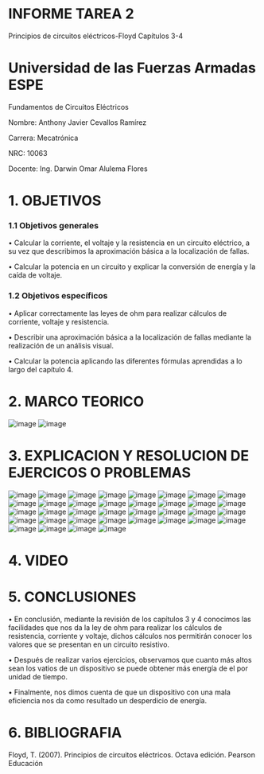  # INFORME TAREA 2
Principios de circuitos eléctricos-Floyd Capítulos 3-4
# Universidad de las Fuerzas Armadas ESPE

Fundamentos de Circuitos Eléctricos

Nombre: Anthony Javier Cevallos Ramírez

Carrera: Mecatrónica

NRC: 10063

Docente: Ing. Darwin Omar Alulema Flores

# 1. OBJETIVOS
### 1.1 Objetivos generales
• Calcular la corriente, el voltaje y la resistencia en un circuito eléctrico, a su vez que describimos la aproximación básica a la localización de fallas.

• Calcular la potencia en un circuito y explicar la conversión de energía y la caída de voltaje.


### 1.2 Objetivos específicos 
• Aplicar correctamente las leyes de ohm para realizar cálculos de corriente, voltaje y resistencia.

• Describir una aproximación básica a la localización de fallas mediante la realización de un análisis visual.

• Calcular la potencia aplicando las diferentes fórmulas aprendidas a lo largo del capítulo 4.
# 2. MARCO TEORICO
![image](https://user-images.githubusercontent.com/116775893/202290558-a5d84bd8-86b4-4898-9498-ec79b076e560.png)
![image](https://user-images.githubusercontent.com/116775893/202290688-d8c05804-00b4-4b78-80c5-19af398dc045.png)
# 3. EXPLICACION Y RESOLUCION DE EJERCICOS O PROBLEMAS 
![image](https://user-images.githubusercontent.com/116775893/202295488-c43ee6c3-8d47-4116-91d2-3dcd81d1d0cf.png)
![image](https://user-images.githubusercontent.com/116775893/202295513-a79cc9f6-64c7-4940-8670-36484d838731.png)
![image](https://user-images.githubusercontent.com/116775893/202295544-6ddc5d93-35b0-4cc7-a9cf-c40d9ac4b5a0.png)
![image](https://user-images.githubusercontent.com/116775893/202295560-0b26040d-92c9-4466-a121-2354dfab44b6.png)
![image](https://user-images.githubusercontent.com/116775893/202295589-593ea793-5096-482e-9f22-9d12d91b1372.png)
![image](https://user-images.githubusercontent.com/116775893/202295616-8ed2e37b-2120-4193-8c77-019eb1967604.png)
![image](https://user-images.githubusercontent.com/116775893/202295630-a189b3c0-afc3-4d63-bfb4-316f9d6b9d61.png)
![image](https://user-images.githubusercontent.com/116775893/202295642-0efe4138-6c97-41d5-88aa-6d4621e2d59c.png)
![image](https://user-images.githubusercontent.com/116775893/202295659-f619a7dc-f99f-450b-8841-d39f6495cadf.png)
![image](https://user-images.githubusercontent.com/116775893/202295692-dd59bbd3-b86c-4a3f-a3a5-e0be237b7d2c.png)
![image](https://user-images.githubusercontent.com/116775893/202295714-5660bd93-d96c-4359-a642-deec93bc15da.png)
![image](https://user-images.githubusercontent.com/116775893/202295739-5911f438-9b6e-4c48-9d8e-78c0ec362142.png)
![image](https://user-images.githubusercontent.com/116775893/202295768-34948e06-8df3-4615-8808-285ffa7bd32b.png)
![image](https://user-images.githubusercontent.com/116775893/202295782-e5c53547-c80d-4877-ae08-39c1d1464b6a.png)
![image](https://user-images.githubusercontent.com/116775893/202295799-4a4ae9f9-b920-4c24-87b7-2b3ad20b107a.png)
![image](https://user-images.githubusercontent.com/116775893/202296010-6884a66c-ef8f-4808-bd23-7f96d98260c6.png)
![image](https://user-images.githubusercontent.com/116775893/202296028-24668285-f627-41a8-a09a-04deda3727ff.png)
![image](https://user-images.githubusercontent.com/116775893/202296062-80c2870a-92a7-4aa6-bf8d-be3db59d10a5.png)
![image](https://user-images.githubusercontent.com/116775893/202296098-776a608a-fa2d-4c97-a79e-875dadef836b.png)
![image](https://user-images.githubusercontent.com/116775893/202296129-928b9583-e938-4c75-b12e-29d06f94ba9f.png)
![image](https://user-images.githubusercontent.com/116775893/202296149-8db3ffff-349f-46bc-ad5c-ade6adf3789c.png)
![image](https://user-images.githubusercontent.com/116775893/202296175-d78b2c6b-be75-4fc4-b967-2292aa510341.png)
![image](https://user-images.githubusercontent.com/116775893/202296316-a1913953-e65b-423d-a279-8a33ff79d48d.png)
![image](https://user-images.githubusercontent.com/116775893/202296354-0dc167e2-a156-4211-96ae-0433bb403672.png)
![image](https://user-images.githubusercontent.com/116775893/202296490-7daa3835-6097-4b30-b81f-5420d9fdf8a5.png)
![image](https://user-images.githubusercontent.com/116775893/202296512-8512d2bb-5e87-40bc-9ed0-dfacc7a32376.png)
![image](https://user-images.githubusercontent.com/116775893/202296545-9f6643c6-4c63-40b6-a974-3ca0c18ee65f.png)
![image](https://user-images.githubusercontent.com/116775893/202296569-d04534fc-87c5-48f7-b61f-7023789b52ef.png)
![image](https://user-images.githubusercontent.com/116775893/202296593-f1e49f00-bc91-4b9d-a1d3-6d0821db2a41.png)
![image](https://user-images.githubusercontent.com/116775893/202296612-d1d81dc7-6217-4594-a542-042cc387c4f8.png)
![image](https://user-images.githubusercontent.com/116775893/202296632-a28fbbcb-0b98-471e-b7d6-f7372ef95c55.png)
![image](https://user-images.githubusercontent.com/116775893/202296653-bb15ba96-3f89-4888-87ef-2e2957e8b238.png)
![image](https://user-images.githubusercontent.com/116775893/202296688-ba658a72-52a2-4c1a-86a1-3e698691a041.png)
![image](https://user-images.githubusercontent.com/116775893/202296729-30f445ef-1a23-45ca-b53b-f72babb59bc5.png)
![image](https://user-images.githubusercontent.com/116775893/202296743-22ccc55b-b963-4faa-9242-91feb79563ae.png)
![image](https://user-images.githubusercontent.com/116775893/202296766-875477d6-39fd-412e-a367-302555e1036a.png)
# 4. VIDEO 


# 5. CONCLUSIONES 

• En conclusión, mediante la revisión de los capítulos 3 y 4 conocimos las facilidades que nos da la ley de ohm para realizar los cálculos de resistencia, corriente y voltaje, dichos cálculos nos permitirán conocer los valores que se presentan en un circuito resistivo.

• Después de realizar varios ejercicios, observamos que cuanto más altos sean los vatios de un dispositivo se puede obtener más energía de el por unidad de tiempo.

• Finalmente, nos dimos cuenta de que un dispositivo con una mala eficiencia nos da como resultado un desperdicio de energía.

# 6. BIBLIOGRAFIA

Floyd, T. (2007). Principios de circuitos eléctricos. Octava edición. Pearson Educación
